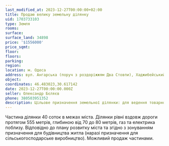 ```yaml
---
last_modified_at: 2023-12-27T00:00:00+02:00
title: Продаю велику земельну ділянку
uid: 1703733103
type: Земля
rooms:
surface:
surface_land: 34898
price: '$1556000'
price_sqmt:
floor:
floors:
parking:
region:
location: м. Одеса
address: вул. Ангарська (поруч з роздоріжжям Два Стовпи), Хаджибейський район
object:
coordinates: 46.483023,30.617142
date: 2023-12-27T00:00:00.000Z
seller: Олександр Бєляєв
phone: 380503951352
description: Цільове призначення земельної ділянки: для ведення товарного сільськогосподарського виробництва, кадастровий номер: 5110137300:20:025:0006
---
```


Частина ділянки 40 соток в межах міста. Ділянки рівні вздовж дороги протягом 555 метрів, глибиною від 70 до 80 метрів, газ та електрика поблизу. Відповідно до плану розвитку міста та згідно з зонуванням призначення для будівництва житла (наразі призначення для сільськогосподарське виробництво). Можливий продаж частинами.
